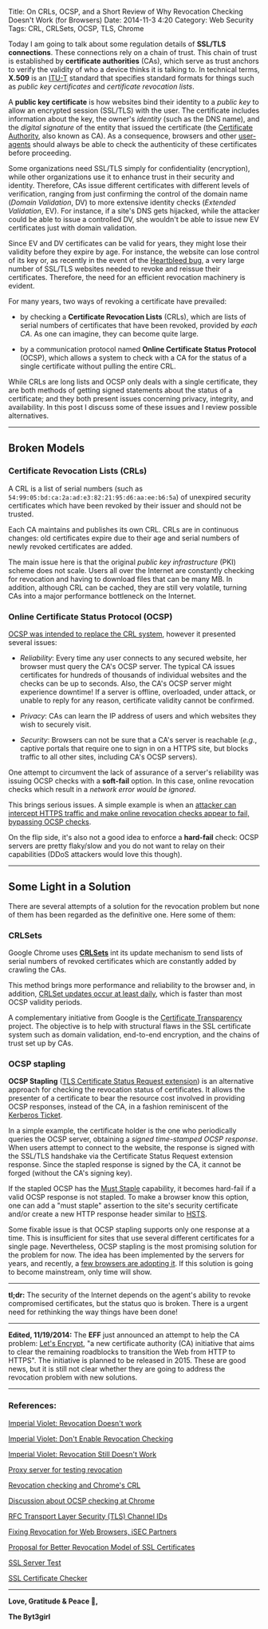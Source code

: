 Title: On CRLs, OCSP, and a Short Review of Why Revocation Checking Doesn't Work (for Browsers)
Date: 2014-11-3 4:20
Category: Web Security
Tags: CRL, CRLSets, OCSP, TLS, Chrome


Today I am going to talk about some regulation details of **SSL/TLS connections**. These connections rely on a chain of trust. This chain of trust is established by **certificate authorities** (CAs), which serve as trust anchors to verify the validity of who a device thinks it is talking to. In technical terms, **X.509** is an [ITU-T](http://en.wikipedia.org/wiki/ITU-T) standard that specifies standard formats for things such as *public key certificates* and *certificate revocation lists*.

A **public key certificate** is  how websites bind their identity to a *public key* to allow  an encrypted session (SSL/TLS) with the user. The certificate includes information about the key, the owner's *identity* (such as the DNS name), and the *digital signature* of the entity that issued the certificate (the [Certificate Authority](http://en.wikipedia.org/wiki/Certificate_authority), also known as CA).  As a consequence, browsers and other [user-agents](http://en.wikipedia.org/wiki/User_agent) should always be able to check the authenticity of these certificates before proceeding.

Some organizations need SSL/TLS simply for confidentiality (encryption), while other organizations use it to enhance trust in their security and identity. Therefore, CAs issue different certificates with different levels of verification, ranging from just confirming the control of the domain name (*Domain Validation*, DV) to more extensive identity checks (*Extended Validation*, EV). For instance, if a site's DNS gets hijacked, while the attacker could be able to issue a controlled DV, she wouldn't be able to issue new EV certificates  just with domain validation.

Since EV and DV certificates can be valid for years, they might lose their validity before they expire by age.  For instance, the website can lose control of its key or, as recently in the event of the [Heartbleed bug](http://heartbleed.com/), a very large number of SSL/TLS websites needed to revoke and reissue their certificates. Therefore, the need for an efficient revocation machinery is evident.

For many years,  two ways of revoking a certificate have prevailed:

* by checking a  **Certificate Revocation Lists** (CRLs), which are lists of serial numbers of certificates that have been revoked, provided by *each CA*. As one can imagine, they can become quite large.

* by a communication protocol named **Online Certificate Status Protocol** (OCSP), which allows a system to check with a CA for the status of a single certificate without pulling the entire CRL.


While CRLs are long lists and OCSP only deals with a single certificate, they are both methods of getting signed statements about the status of a certificate; and they both present issues concerning privacy, integrity, and availability. In this post I discuss some of these issues and I review possible alternatives.



----
## Broken Models



### Certificate Revocation Lists (CRLs)


A CRL is a list of  serial numbers (such as ```54:99:05:bd:ca:2a:ad:e3:82:21:95:d6:aa:ee:b6:5a```) of unexpired security certificates which have been revoked by their issuer and should not be trusted.

Each CA maintains and publishes its own CRL. CRLs are in continuous changes: old certificates expire due to their age and serial numbers of newly revoked certificates are added.

The main issue here is that the original *public key infrastructure* (PKI) scheme does not scale. Users all over the Internet are constantly checking for  revocation and having to download files that can be many MB.  In addition, although CRL can be cached, they are still very volatile, turning CAs into a major performance bottleneck on the Internet.



### Online Certificate Status Protocol (OCSP)

[OCSP was intended to replace the CRL system](https://tools.ietf.org/html/rfc2560), however it presented several issues:

* *Reliability*: Every time any user connects to any secured website, her  browser must query the CA's OCSP server. The typical CA issues certificates for hundreds of thousands of individual websites and the checks can be  up to  seconds.  Also, the CA's OCSP server might experience downtime! If a server is offline, overloaded, under attack, or unable to reply for any reason, certificate validity cannot be confirmed.

* *Privacy*: CAs can learn the IP address of users and which websites they wish to securely visit.

* *Security*: Browsers can not be sure that a CA's server is reachable (*e.g.*, captive portals that require one to sign in on a HTTPS site, but blocks traffic to all other sites, including CA's OCSP servers).


One attempt to circumvent the lack of assurance of a server's reliability was issuing OCSP checks with a **soft-fail** option. In this case, online revocation checks which result in a *network error would be ignored*.

This brings serious issues. A simple example is when an [attacker can intercept HTTPS traffic and make online revocation checks appear to fail, bypassing OCSP checks](http://www.thoughtcrime.org/papers/ocsp-attack.pdf).

On the flip side, it's also not a good idea to enforce a **hard-fail** check:  OCSP servers are pretty flaky/slow and you do not want to relay on their capabilities (DDoS attackers would love this though).



----
## Some Light in a Solution

There are several attempts of a solution for the revocation problem but none of them has been regarded as the definitive one. Here some of them:

### CRLSets


Google Chrome uses [**CRLSets**](https://dev.chromium.org/Home/chromium-security/crlsets) int its update mechanism to send lists of serial numbers of revoked certificates which are constantly added by crawling the CAs.

This method brings  more performance and reliability to the browser and, in addition, [CRLSet updates occur at least daily](https://www.imperialviolet.org/2014/04/19/revchecking.html), which is faster than most OCSP validity periods.

A complementary initiative from Google is the  [Certificate Transparency](http://www.certificate-transparency.org/what-is-ct) project. The objective is to help with  structural flaws in the SSL certificate system such as domain validation, end-to-end encryption, and the chains of trust set up by CAs.




### OCSP stapling


**OCSP Stapling** ([TLS Certificate Status Request extension](http://tools.ietf.org/html/draft-hallambaker-tlssecuritypolicy-03)) is an alternative approach for checking the revocation status of certificates. It allows the presenter of a certificate to bear the resource cost involved in providing OCSP responses, instead of the CA, in a fashion reminiscent of the [Kerberos Ticket](http://en.wikipedia.org/wiki/Kerberos_(protocol)).

In a simple example, the certificate holder is the one who periodically queries the OCSP server, obtaining a *signed time-stamped OCSP response*. When users attempt to connect to the website, the response is signed with the SSL/TLS handshake via the Certificate Status Request extension response. Since the stapled response is signed by the CA, it cannot be forged (without the CA's signing key).

If the stapled OCSP has the [Must Staple](http://tools.ietf.org/html/draft-hallambaker-muststaple-00) capability, it becomes hard-fail if a valid OCSP response is not stapled. To make a browser know this option, one can add a "must staple" assertion to the site's security certificate and/or create a new HTTP response header similar to [HSTS](http://en.wikipedia.org/wiki/HTTP_Strict_Transport_Security).

Some fixable issue is that OCSP stapling supports only one response at a time. This is insufficient for sites that use several different certificates for a single page. Nevertheless, OCSP stapling is the most promising solution for the problem for now. The idea has been implemented by the servers for years, and recently, a [few browsers are adopting it](https://blog.mozilla.org/security/2013/07/29/ocsp-stapling-in-firefox/). If this solution is going to become mainstream, only time will show.


-----

**tl;dr:** The security of the Internet depends on the agent's ability to revoke compromised certificates, but the status quo is broken. There is  a urgent  need for rethinking the way things have been done!

-----

**Edited, 11/19/2014:** The **EFF** just announced an attempt to help the CA  problem:  [Let's Encrypt](https://www.eff.org/deeplinks/2014/11/certificate-authority-encrypt-entire-web), "a new certificate authority (CA) initiative that aims to clear the remaining roadblocks to transition the Web from HTTP to HTTPS". The initiative is planned to be released in 2015. These are good news, but it is still not clear whether they are going to address the revocation problem with new solutions.




----

### References:

[Imperial Violet: Revocation Doesn't work](https://www.imperialviolet.org/2011/03/18/revocation.html)

[Imperial Violet: Don't Enable Revocation Checking](https://www.imperialviolet.org/2014/04/19/revchecking.html)

[Imperial Violet: Revocation Still Doesn't Work](https://www.imperialviolet.org/2014/04/29/revocationagain.html)

[Proxy server for testing revocation](https://gist.github.com/agl/876829)

[Revocation checking and Chrome's CRL](https://www.imperialviolet.org/2012/02/05/crlsets.html)

[Discussion about OCSP checking at Chrome](https://code.google.com/p/chromium/issues/detail?id=361820)

[RFC Transport Layer Security (TLS) Channel IDs](http://tools.ietf.org/html/draft-balfanz-tls-channelid-00)

[Fixing Revocation for Web Browsers, iSEC Partners](https://www.isecpartners.com/media/17919/revocation-whitepaper_pdf__2_.pdf)

[Proposal for Better Revocation Model of SSL Certificates](https://wiki.mozilla.org/images/e/e3/SSLcertRevocation.pdf)



[SSL Server Test](https://www.ssllabs.com/ssltest/)

[SSL Certificate Checker](https://www.digicert.com/help/)


----

**Love, Gratitude & Peace 🌺,**

**The Byt3girl**